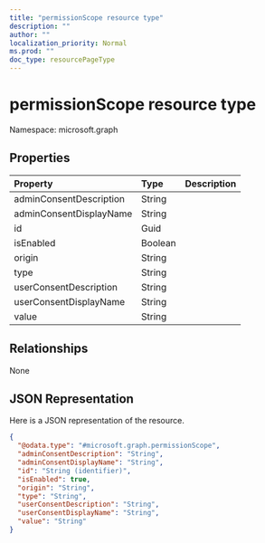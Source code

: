 ```yaml
---
title: "permissionScope resource type"
description: ""
author: ""
localization_priority: Normal
ms.prod: ""
doc_type: resourcePageType
---
```


# permissionScope resource type


Namespace: microsoft.graph



## Properties
|Property|Type|Description|
|:---|:---|:---|
|adminConsentDescription|String||
|adminConsentDisplayName|String||
|id|Guid||
|isEnabled|Boolean||
|origin|String||
|type|String||
|userConsentDescription|String||
|userConsentDisplayName|String||
|value|String||

## Relationships
None

## JSON Representation
Here is a JSON representation of the resource.
<!-- {
  "blockType": "resource",
  "@odata.type": "microsoft.graph.permissionScope"
}
-->
``` json
{
  "@odata.type": "#microsoft.graph.permissionScope",
  "adminConsentDescription": "String",
  "adminConsentDisplayName": "String",
  "id": "String (identifier)",
  "isEnabled": true,
  "origin": "String",
  "type": "String",
  "userConsentDescription": "String",
  "userConsentDisplayName": "String",
  "value": "String"
}
```

